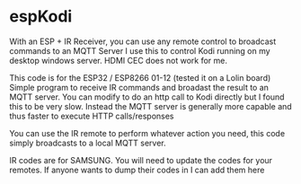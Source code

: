 # espKodi
With an ESP + IR Receiver, you can use any remote control to broadcast commands to an MQTT Server
I use this to control Kodi running on my desktop windows server. HDMI CEC does not work for me.


This code is for the ESP32 / ESP8266 01-12 (tested it on a Lolin board)
Simple program to receive IR commands and broadast the result to an MQTT server.
You can modify to do an http call to Kodi directly but I found this to be very slow. 
Instead the MQTT server is generally more capable and thus faster to execute HTTP calls/responses

You can use the IR remote to perform whatever action you need, this code simply broadcasts to a local MQTT server.

IR codes are for SAMSUNG. You will need to update the codes for your remotes. If anyone wants to dump their codes in I can add them here


